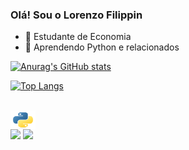 ### Olá! Sou o Lorenzo Filippin

- 💸 Estudante de Economia
- 📝 Aprendendo Python e relacionados


[![Anurag's GitHub stats](https://github-readme-stats.vercel.app/api?username=lorenzo-ff&show_icons=true&theme=tokyonight )](https://github.com/anuraghazra/github-readme-stats)

[![Top Langs](https://github-readme-stats.vercel.app/api/top-langs/?username=lorenzo-ff&layout=compact&theme=tokyonight)](https://github.com/anuraghazra/github-readme-stats)

<div style="display: inline_block"><br>
  <img align="center" alt="Rafa-Python" height="30" width="40" src="https://raw.githubusercontent.com/devicons/devicon/master/icons/python/python-original.svg">
</div>

<div> 
  <a href = "lorenzo.ff@hotmail.com"><img src="https://img.shields.io/badge/-Gmail-%23333?style=for-the-badge&logo=gmail&logoColor=white" target="_blank"></a>
  <a href="https://www.linkedin.com/in/lorenzo-filippin-5383581b0" target="_blank"><img src="https://img.shields.io/badge/-LinkedIn-%230077B5?style=for-the-badge&logo=linkedin&logoColor=white" target="_blank"></a> 
  
</div>


<!--
**lorenzo-ff/lorenzo-ff** is a ✨ _special_ ✨ repository because its `README.md` (this file) appears on your GitHub profile.

Here are some ideas to get you started:

- 🔭 I’m currently working on ...
- 🌱 I’m currently learning ...
- 👯 I’m looking to collaborate on ...
- 🤔 I’m looking for help with ...
- 💬 Ask me about ...
- 📫 How to reach me: ...
- 😄 Pronouns: ...
- ⚡ Fun fact: ...
-->
